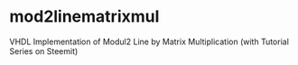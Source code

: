 # mod2linematrixmul
VHDL Implementation of Modul2 Line by Matrix Multiplication (with Tutorial Series on Steemit)
